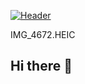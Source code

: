 [![Header](https://raw.githubusercontent.com/tammy-uncc/<OWNER>/<OWNER>/IMG_4672.HEIC "Header")](https://some-url.dev/)

IMG_4672.HEIC

## Hi there 👋

<!--
**tammy-uncc/tammy-uncc** is a ✨ _special_ ✨ repository because its `README.md` (this file) appears on your GitHub profile.

Here are some ideas to get you started:

- 🔭 I’m currently working on ...
- 🌱 I’m currently learning ...
- 👯 I’m looking to collaborate on ...
- 🤔 I’m looking for help with ...
- 💬 Ask me about ...
- 📫 How to reach me: ...
- 😄 Pronouns: ...
- ⚡ Fun fact: ...
-->

